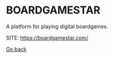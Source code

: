 # BOARDGAMESTAR

 A platform for playing digital boardgames.
 
 SITE: https://boardgamestar.com/

 [Go back](https://portable-linux-apps.github.io/apps.html)
